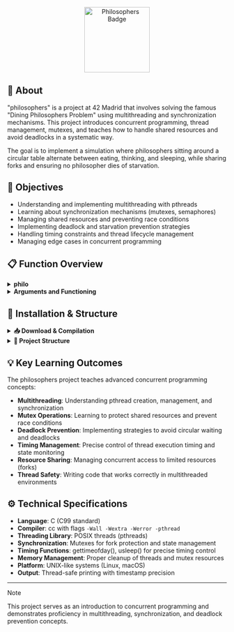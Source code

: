 <p align="center">
  <img src="https://github.com/ayogun/42-project-badges/raw/main/badges/philosopherse.png" alt="Philosophers Badge" width="150" height="150">
</p>

## 📖 About

"philosophers" is a project at 42 Madrid that involves solving the famous "Dining Philosophers Problem" using multithreading and synchronization mechanisms. This project introduces concurrent programming, thread management, mutexes, and teaches how to handle shared resources and avoid deadlocks in a systematic way.

The goal is to implement a simulation where philosophers sitting around a circular table alternate between eating, thinking, and sleeping, while sharing forks and ensuring no philosopher dies of starvation.

## 🎯 Objectives

- Understanding and implementing multithreading with pthreads
- Learning about synchronization mechanisms (mutexes, semaphores)
- Managing shared resources and preventing race conditions
- Implementing deadlock and starvation prevention strategies
- Handling timing constraints and thread lifecycle management
- Managing edge cases in concurrent programming

## 📋 Function Overview

<details>
<summary><strong>philo</strong></summary>

### Concepts

**Description:** Simulation of the Dining Philosophers Problem using threads and mutexes  
**Usage:** `./philo number_of_philosophers time_to_die time_to_eat time_to_sleep [number_of_times_each_philosopher_must_eat]`  
**Behavior:** Each philosopher alternates between eating, thinking, and sleeping  

```c
int main(int argc, char **argv);
```

### Use of threads and synchronization
The implementation of **philosophers** requires creating multiple threads and managing shared resources. For this, POSIX threads and synchronization primitives are used:

The main functions and concepts are:

- **`pthread_create()`** ➜ Creates a new thread that executes a specified function.

```c
pthread_create(&thread_id, NULL, philosopher_routine, &philosopher_data);
```

- **`pthread_mutex_lock()`** / **`pthread_mutex_unlock()`** ➜ Locks and unlocks a mutex to protect shared resources.

```c
pthread_mutex_lock(&fork_mutex);
// Critical section
pthread_mutex_unlock(&fork_mutex);
```

- **`pthread_join()`** ➜ Waits for a thread to terminate and collects its return value.

```c
pthread_join(thread_id, NULL);
```

- **`usleep()`** ➜ Suspends execution for microsecond intervals to simulate time passing.

```c
usleep(time_to_eat * 1000); // Convert ms to microseconds
```

- **`gettimeofday()`** ➜ Gets the current time to track philosopher states and detect deaths.

```c
gettimeofday(&current_time, NULL);
```

These functions are essential for implementing **philosophers**, as they allow concurrent execution, resource protection, and precise timing control.

</details>

<details>
<summary><strong>Arguments and Functioning</strong></summary>

### Program Arguments

- **`number_of_philosophers`**: The number of philosophers (and forks)
- **`time_to_die`**: Time in milliseconds a philosopher can survive without eating
- **`time_to_eat`**: Time in milliseconds it takes for a philosopher to eat
- **`time_to_sleep`**: Time in milliseconds a philosopher spends sleeping
- **`[number_of_times_each_philosopher_must_eat]`**: Optional argument for simulation end condition

### Simulation Rules

- Philosophers sit in a circle with one fork between each pair
- A philosopher needs both adjacent forks to eat
- After eating, philosophers put down forks and start sleeping
- After sleeping, philosophers start thinking
- The simulation stops when a philosopher dies or all have eaten enough times

### Output Format

```
timestamp_in_ms X has taken a fork
timestamp_in_ms X is eating
timestamp_in_ms X is sleeping
timestamp_in_ms X is thinking
timestamp_in_ms X died
```

</details>

## 🚀 Installation & Structure

<details>
<summary><strong>📥 Download & Compilation</strong></summary>
    
<br>

```bash
# Clone the repository
git clone https://github.com/ravazque/philosophers.git
cd philosophers

# Compile the program
make

# Clean object files
make clean

# Clean everything including executable
make fclean

# Recompile everything
make re

# Run the program
./philo 5 800 200 200 [5]
```

<br>

</details>

<details>
<summary><strong>📁 Project Structure</strong></summary>

<br>

```
philosophers/
├──┬ include/
│  └── philo.h                          # Header file with prototypes and structures
├──┬ src/
│  ├── init.c                           # Data initialization, philosophers setup and mutex creation
│  ├── monitor.c                        # Death detection, meal counting and simulation monitoring
│  ├── parsing.c                        # Argument validation and positive number checking
│  ├── philo.c                          # Main program, thread creation and time utilities
│  ├── routine.c                        # Philosopher lifecycle (thinking, eating, sleeping)
│  └── utils.c                          # Helper functions (printing, cleanup, error messages)
├── Makefile                            # Compilation rules
└── README.md                           # Project documentation
```

<br>

</details>

## 💡 Key Learning Outcomes

The philosophers project teaches advanced concurrent programming concepts:

- **Multithreading**: Understanding pthread creation, management, and synchronization
- **Mutex Operations**: Learning to protect shared resources and prevent race conditions
- **Deadlock Prevention**: Implementing strategies to avoid circular waiting and deadlocks
- **Timing Management**: Precise control of thread execution timing and state monitoring
- **Resource Sharing**: Managing concurrent access to limited resources (forks)
- **Thread Safety**: Writing code that works correctly in multithreaded environments

## ⚙️ Technical Specifications

- **Language**: C (C99 standard)
- **Compiler**: cc with flags `-Wall -Wextra -Werror -pthread`
- **Threading Library**: POSIX threads (pthreads)
- **Synchronization**: Mutexes for fork protection and state management
- **Timing Functions**: gettimeofday(), usleep() for precise timing control
- **Memory Management**: Proper cleanup of threads and mutex resources
- **Platform**: UNIX-like systems (Linux, macOS)
- **Output**: Thread-safe printing with timestamp precision

---

> [!NOTE]
> This project serves as an introduction to concurrent programming and demonstrates proficiency in multithreading, synchronization, and deadlock prevention concepts.
